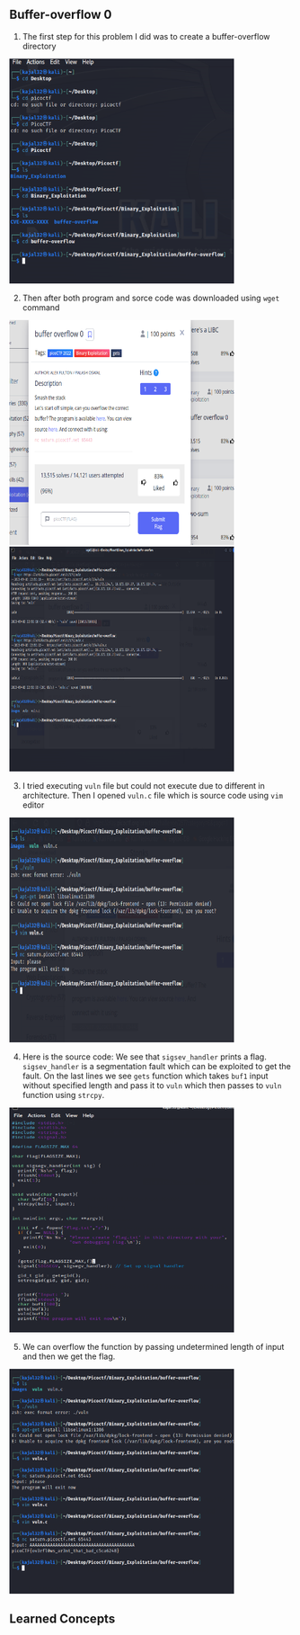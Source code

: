 <h2> Buffer-overflow 0</h2>

1. The first step for this problem I did was to create a buffer-overflow directory

<img src = "images/1.png" height = 400, width = 400>

2. Then after both program and sorce code was downloaded using ``wget`` command

<img src = "images/2.png" height = 400, width = 400>
<img src = "images/3.png" height = 400, width = 400>

3. I tried executing  ``vuln`` file but could not execute due to different in architecture. Then I opened ``vuln.c`` file which is source code using ``vim`` editor

<img src = "images/4.png" height = 400, width = 400>

4. Here is the source code:
   We see that ``sigsev_handler`` prints a flag. ``sigsev_handler`` is a segmentation fault which can be exploited to get the fault. On the last lines we see ``gets`` function which takes ``buf1`` input without specified length and pass it to ``vuln`` which then passes to ``vuln`` function using ``strcpy``. 
<img src = "images/5.png" height = 400, width = 400>

5. We can overflow the function by passing undetermined length of input and then we get the flag.
<img src = "images/6.png" height = 400, width = 400>

<h2> Learned Concepts </h2>
